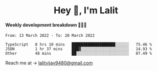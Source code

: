 <h1 align="center">Hey 👋, I'm Lalit</h1>

#### Weekly development breakdown 👨🏻‍💻
<!--START_SECTION:waka-->

```text
From: 13 March 2022 - To: 20 March 2022

TypeScript   8 hrs 10 mins   ███████████████████░░░░░░   75.46 %
JSON         1 hr 37 mins    ███▓░░░░░░░░░░░░░░░░░░░░░   14.93 %
Other        48 mins         ██░░░░░░░░░░░░░░░░░░░░░░░   07.49 %
```

<!--END_SECTION:waka-->

Reach me at → lalitvijay9480@gmail.com
